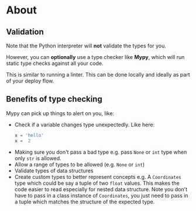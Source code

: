 # About


## Validation

Note that the Python interpreter will **not** validate the types for you.

However, you can **optionally** use a type checker like **Mypy**, which will run static type checks against all your code.

This is similar to running a linter. This can be done locally and ideally as part of your deploy flow.




## Benefits of type checking

Mypy can pick up things to alert on you, like:

- Check if a variable changes type unexpectedly. Like here:
    ```python
    x = 'hello'
    x =  2
    ```
- Making sure you don't pass a bad type e.g. pass `None` or `int` type when only `str` is allowed.
- Allow a range of types to be allowed (e.g. `None` or `int`)
- Validate types of data structures
- Create custom types to better represent concepts e.g. A `Coordinates` type which could be say a tuple of two `float` values. This makes the code easier to read especially for nested data structure. Note you don't have to pass in a class instance of `Coordinates`, you just need to pass in a tuple which matches the structure of the expected type.
